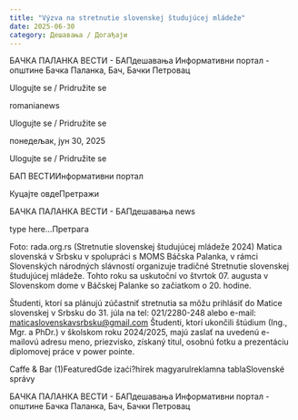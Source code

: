 ```yaml
---
title: "Výzva na stretnutie slovenskej študujúcej mládeže"
date: 2025-06-30
category: Дешавања / Догађаји
---
```


БАЧКА ПАЛАНКА ВЕСТИ - БАПдешавања Информативни портал - општине Бачка Паланка, Бач, Бачки Петровац

Ulogujte se / Pridružite se

romanianews

Ulogujte se / Pridružite se

понедељак, јун 30, 2025

Ulogujte se / Pridružite se

БАП ВЕСТИИнформативни портал

Куцајте овдеПретражи

БАЧКА ПАЛАНКА ВЕСТИ - БАПдешавања news

type here...Претрага

Foto: rada.org.rs (Stretnutie slovenskej študujúcej mládeže 2024)
            Matica slovenská v Srbsku v spolupráci s MOMS Báčska Palanka, v rámci Slovenských národných slávností organizuje tradičné Stretnutie slovenskej študujúcej mládeže. Tohto roku sa uskutoční vo štvrtok 07. augusta v Slovenskom dome v Báčskej Palanke so začiatkom o 20. hodine.

Študenti, ktorí sa plánujú zúčastniť stretnutia sa môžu prihlásiť do Matice slovenskej v Srbsku do 31. júla na tel: 021/2280-248 alebo e-mail: maticaslovenskavsrbsku@gmail.com
Študenti, ktorí ukončili štúdium (Ing., Mgr. a PhDr.) v školskom roku 2024/2025, majú zaslať na uvedenú e-mailovú adresu meno, priezvisko, získaný titul, osobnú fotku a prezentáciu diplomovej práce v power pointe.

Caffe & Bar (1)FeaturedGde izaći?hírek magyarulreklamna tablaSlovenské správy

БАЧКА ПАЛАНКА ВЕСТИ - БАПдешавања Информативни портал - општине Бачка Паланка, Бач, Бачки Петровац
